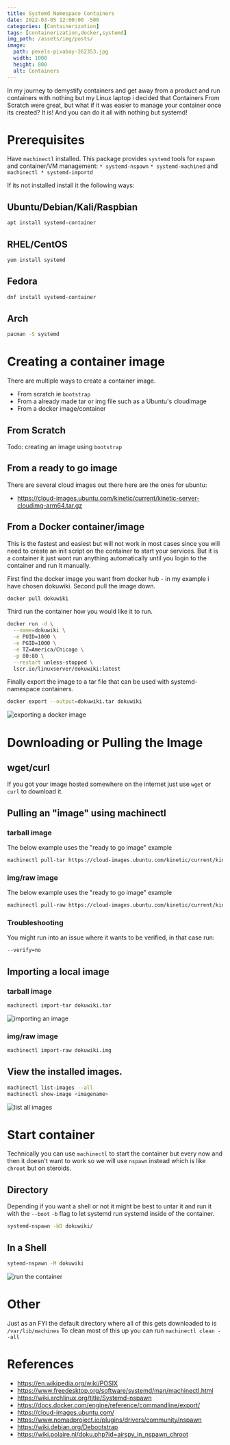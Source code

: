 ```yaml
---
title: Systemd Namespace Containers
date: 2022-03-05 12:00:00 -500
categories: [Containerization]
tags: [containerization,docker,systemd]
img_path: /assets/img/posts/
image:
  path: pexels-pixabay-262353.jpg
  width: 1000
  height: 800
  alt: Containers
---
```


In my journey to demystify containers and get away from a product and run containers with nothing but my Linux laptop i decided that Containers From Scratch were great, but what if it was easier to manage your container once its created? It is! And you can do it all with nothing but systemd!

# Prerequisites
Have `machinectl` installed. This package provides `systemd` tools for `nspawn` and container/VM management: `* systemd-nspawn` `* systemd-machined` and `machinectl * systemd-importd`

If its not installed install it the following ways:

## Ubuntu/Debian/Kali/Raspbian
```bash
apt install systemd-container
```
## RHEL/CentOS
```bash
yum install systemd
```
## Fedora
```bash
dnf install systemd-container
```
## Arch
```bash
pacman -S systemd
```

# Creating a container image
There are multiple ways to create a container image.
- From scratch ie `bootstrap`
- From a already made tar or img file such as a Ubuntu's cloudimage
- From a docker image/container

## From Scratch
Todo: creating an image using `bootstrap`

## From a ready to go image
There are several cloud images out there here are the ones for ubuntu:
-  https://cloud-images.ubuntu.com/kinetic/current/kinetic-server-cloudimg-arm64.tar.gz

## From a Docker container/image
This is the fastest and easiest but will not work in most cases since you will need to create an init script on the container to start your services. But it is a container it just wont run anything automatically until you login to the container and run it manually.

First find the docker image you want from docker hub - in my example i have chosen dokuwiki.
Second pull the image down.
```bash
docker pull dokuwiki
```
Third run the container how you would like it to run.
```bash
docker run -d \
  --name=dokuwiki \
  -e PUID=1000 \
  -e PGID=1000 \
  -e TZ=America/Chicago \
  -p 80:80 \
  --restart unless-stopped \
  lscr.io/linuxserver/dokuwiki:latest
```
Finally export the image to a tar file that can be used with systemd-namespace containers.
```bash
docker export --output=dokuwiki.tar dokuwiki
```
![exporting a docker image](exporting-docker-image.png)
# Downloading or Pulling the Image

## wget/curl
If you got your image hosted somewhere on the internet just use `wget` or `curl` to download it.

## Pulling an "image" using machinectl

### tarball image
The below example uses the "ready to go image" example
```bash
machinectl pull-tar https://cloud-images.ubuntu.com/kinetic/current/kinetic-server-cloudimg-arm64.tar.gz
```
### img/raw image
The below example uses the "ready to go image" example
```bash
machinectl pull-raw https://cloud-images.ubuntu.com/kinetic/current/kinetic-server-cloudimg-arm64.img
```
### Troubleshooting
You might run into an issue where it wants to be verified, in that case run:
```bash
--verify=no
```

## Importing a local image

### tarball image
```bash
machinectl import-tar dokuwiki.tar
```
![importing an image](importing-image.png)

### img/raw image
```bash
machinectl import-raw dokuwiki.img
```

## View the installed images.
```bash
machinectl list-images --all
machinectl show-image <imagename>
```
![list all images](list-images.png)

# Start container

Technically you can use `machinectl` to start the container but every now and then it doesn't want to work so we will use `nspawn` instead which is like `chroot` but on steroids.

## Directory
Depending if you want a shell or not it might be best to untar it and run it with the `--boot` `-b` flag to let systemd run systemd inside of the container.

```bash
systemd-nspawn -bD dokuwiki/
```
## In a Shell
```bash
sytemd-nspawn -M dokuwiki
```

![run the container](run-container.png)


# Other
Just as an FYI the default directory where all of this gets downloaded to is `/var/lib/machines`
To clean most of this up you can run `machinectl clean --all`


# References
- https://en.wikipedia.org/wiki/POSIX
- https://www.freedesktop.org/software/systemd/man/machinectl.html
- https://wiki.archlinux.org/title/Systemd-nspawn
- https://docs.docker.com/engine/reference/commandline/export/
- https://cloud-images.ubuntu.com/
- https://www.nomadproject.io/plugins/drivers/community/nspawn
- https://wiki.debian.org/Debootstrap
- https://wiki.polaire.nl/doku.php?id=airspy_in_nspawn_chroot

